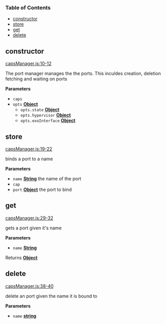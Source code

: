 <!-- Generated by documentation.js. Update this documentation by updating the source code. -->

### Table of Contents

-   [constructor](#constructor)
-   [store](#store)
-   [get](#get)
-   [delete](#delete)

## constructor

[capsManager.js:10-12](https://github.com/primea/js-primea-hypervisor/blob/4d548116a6a4d4ceeda766ea686a328148cb029b/capsManager.js#L10-L12 "Source code on GitHub")

The port manager manages the the ports. This inculdes creation, deletion
fetching and waiting on ports

**Parameters**

-   `caps`  
-   `opts` **[Object](https://developer.mozilla.org/en-US/docs/Web/JavaScript/Reference/Global_Objects/Object)** 
    -   `opts.state` **[Object](https://developer.mozilla.org/en-US/docs/Web/JavaScript/Reference/Global_Objects/Object)** 
    -   `opts.hypervisor` **[Object](https://developer.mozilla.org/en-US/docs/Web/JavaScript/Reference/Global_Objects/Object)** 
    -   `opts.exoInterface` **[Object](https://developer.mozilla.org/en-US/docs/Web/JavaScript/Reference/Global_Objects/Object)** 

## store

[capsManager.js:19-22](https://github.com/primea/js-primea-hypervisor/blob/4d548116a6a4d4ceeda766ea686a328148cb029b/capsManager.js#L19-L22 "Source code on GitHub")

binds a port to a name

**Parameters**

-   `name` **[String](https://developer.mozilla.org/en-US/docs/Web/JavaScript/Reference/Global_Objects/String)** the name of the port
-   `cap`  
-   `port` **[Object](https://developer.mozilla.org/en-US/docs/Web/JavaScript/Reference/Global_Objects/Object)** the port to bind

## get

[capsManager.js:29-32](https://github.com/primea/js-primea-hypervisor/blob/4d548116a6a4d4ceeda766ea686a328148cb029b/capsManager.js#L29-L32 "Source code on GitHub")

gets a port given it's name

**Parameters**

-   `name` **[String](https://developer.mozilla.org/en-US/docs/Web/JavaScript/Reference/Global_Objects/String)** 

Returns **[Object](https://developer.mozilla.org/en-US/docs/Web/JavaScript/Reference/Global_Objects/Object)** 

## delete

[capsManager.js:38-40](https://github.com/primea/js-primea-hypervisor/blob/4d548116a6a4d4ceeda766ea686a328148cb029b/capsManager.js#L38-L40 "Source code on GitHub")

delete an port given the name it is bound to

**Parameters**

-   `name` **[string](https://developer.mozilla.org/en-US/docs/Web/JavaScript/Reference/Global_Objects/String)** 

